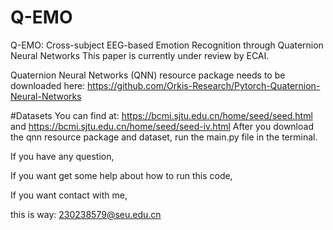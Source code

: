 # Q-EMO
Q-EMO: Cross-subject EEG-based Emotion Recognition through Quaternion Neural Networks
This paper is currently under review by ECAI.

Quaternion Neural Networks (QNN) resource package needs to be downloaded here: https://github.com/Orkis-Research/Pytorch-Quaternion-Neural-Networks

#Datasets
You can find at: https://bcmi.sjtu.edu.cn/home/seed/seed.html and https://bcmi.sjtu.edu.cn/home/seed/seed-iv.html
After you download the qnn resource package and dataset, run the main.py file in the terminal.

If you have any question,

If you want get some help about how to run this code,

If you want contact with me,

this is way: 230238579@seu.edu.cn
